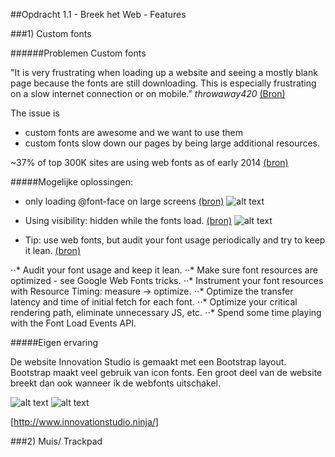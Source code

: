 ##Opdracht 1.1 - Breek het Web - Features

###1) Custom fonts

######Problemen Custom fonts

"It is very frustrating when loading up a website and seeing a mostly blank page because the fonts are still downloading. This is especially frustrating on a slow internet connection or on mobile."
*throwaway420* [(Bron)](https://news.ycombinator.com/item?id=7244465)

The issue is 
* custom fonts are awesome and we want to use them 
* custom fonts slow down our pages by being large additional resources.

~37% of top 300K sites are using web fonts as of early 2014 [(bron)](https://www.igvita.com/2014/01/31/optimizing-web-font-rendering-performance/)

#####Mogelijke oplossingen:
* only loading @font-face on large screens [(bron)](https://css-tricks.com/preventing-the-performance-hit-from-custom-fonts/) ![alt text](https://linda2912.github.io/browserTechnologies/onlyLargeScreens.png "Only for large screens")


* Using visibility: hidden while the fonts load. [(bron)](http://blog.typekit.com/2010/10/29/font-events-controlling-the-fout/) ![alt text](https://linda2912.github.io/browserTechnologies/visibleHidden.png "Ovisibility is hidden by onloaded fonts")


* Tip: use web fonts, but audit your font usage periodically and try to keep it lean. [(bron)](https://www.igvita.com/2014/01/31/optimizing-web-font-rendering-performance/)

⋅⋅* Audit your font usage and keep it lean.
⋅⋅* Make sure font resources are optimized - see Google Web Fonts tricks.
⋅⋅* Instrument your font resources with Resource Timing: measure → optimize.
⋅⋅* Optimize the transfer latency and time of initial fetch for each font.
⋅⋅* Optimize your critical rendering path, eliminate unnecessary JS, etc.
⋅⋅* Spend some time playing with the Font Load Events API.




#####Eigen ervaring

De website Innovation Studio is gemaakt met een Bootstrap layout. Bootstrap maakt veel gebruik van icon fonts. Een groot deel van de website breekt dan ook wanneer ik de webfonts uitschakel.

![alt text](https://linda2912.github.io/browserTechnologies/noWebFont.png "disabled webfont")
![alt text](https://linda2912.github.io/browserTechnologies/webFont.png "abled webfont")

[http://www.innovationstudio.ninja/]


###2) Muis/ Trackpad

